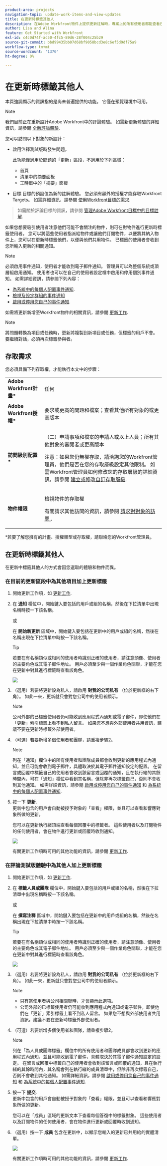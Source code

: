 ```yaml
---
product-area: projects
navigation-topic: update-work-items-and-view-updates
title: 在更新時標籤其他人
description: 在Adobe Workfront物件上提供更新註解時，專案上的所有使用者都能查看已提交的資訊。 不過，有時候不在專案的使用者可能會受益於檢視此資訊。 您可以在更新中標籤使用者，以便與他們共用，而不是將這些使用者納入專案。 標籤的使用者會收到事件通知。
author: Lisa and Alina
feature: Get Started with Workfront
exl-id: c4c0d74f-ac50-4fc5-89d6-28f004c25b29
source-git-commit: bbd99435bb07d68bf9058bcd3e8c6ef5d9df75a9
workflow-type: tm+mt
source-wordcount: '1370'
ht-degree: 0%

---
```


# 在更新時標籤其他人

<!--take "Beta" references out when we remove the beta-->


<span class="preview">本頁強調顯示的資訊指的是尚未普遍提供的功能。 它僅在預覽環境中可用。

>[!NOTE]
>
>我們目前正在重新設計Adobe Workfront中的評論體驗。
>如需新更新體驗的詳細資訊，請參閱 [全新評論體驗](../updating-work-items-and-viewing-updates/unified-commenting-experience.md).
>
>您可以訪問以下對象的新設計：
> * <span class="preview">啟用注釋測試版時發生問題。 </span>
   >
   >     <span class="preview">此功能僅適用於問題的「更新」區段，不適用於下列區域：</span>
   >
   >     * <span class="preview">首頁</span>
   >     * <span class="preview">清單中的摘要面板</span>
   >     * <span class="preview">工時單中的「摘要」面板</span>
>
> * 目標
   >   目標的預設值為新的註解體驗。 您必須有額外的授權才能存取Workfront Targets。 如需詳細資訊，請參閱 [使用Workfront目標的需求](../../workfront-goals/goal-management/access-needed-for-wf-goals.md).

   >
   >    如需關於評論目標的資訊，請參閱 [管理Adobe Workfront目標中的目標註解](../../workfront-goals/goal-management/manage-goal-comments.md).



如果您想要吸引使用者注意他們可能不會關注的物件，則可在對物件進行更新時標籤使用者。
您可以將這些使用者指派給物件或讓他們訂閱物件，以便將其納入物件上，您可以在更新時標籤他們，以便與他們共用物件。 已標籤的使用者會收到您所輸入更新的相關通知。

>[!NOTE]
>
>必須啟用事件通知，使用者才能收到電子郵件通知。 管理員可以為整個系統或頂層組啟用通知。 使用者也可以在自己的使用者設定檔中啟用和停用個別事件通知。 如需詳細資訊，請參閱下列內容：
>
>* [為系統中的每個人配置事件通知](../../administration-and-setup/manage-workfront/emails/configure-event-notifications-for-everyone-in-the-system.md).
>* [檢視及設定群組的事件通知](../../administration-and-setup/manage-groups/create-and-manage-groups/view-and-configure-event-notifications-group.md)
>* [啟用或停用您自己的事件通知](../../workfront-basics/using-notifications/activate-or-deactivate-your-own-event-notifications.md).
>


如需將更新新增至Workfront物件的相關資訊，請參閱 [更新工作](../../workfront-basics/updating-work-items-and-viewing-updates/update-work.md).

>[!NOTE]
>
>將問題轉換為項目或任務時，更新將複製到新項目或任務，但標籤的用戶不會。 要繼續對話，必須再次標籤參與者。

## 存取需求

您必須具備下列存取權，才能執行本文中的步驟：

<table style="table-layout:auto"> 
 <col> 
 </col> 
 <col> 
 </col> 
 <tbody> 
  <tr> 
   <td role="rowheader"><strong>Adobe Workfront計畫*</strong></td> 
   <td> <p>任何</p> </td> 
  </tr> 
  <tr> 
   <td role="rowheader"><strong>Adobe Workfront授權*</strong></td> 
   <td> <p>要求或更高的問題和檔案；查看其他所有對象的或更高版本</p> </td> 
  </tr> 
  <tr> 
   <td role="rowheader"><strong>訪問級別配置*</strong></td> 
   <td> <p>（二）申請事項和檔案的申請人或以上人員；所有其他對象的審閱者或更高版本</p> <p>注意：如果您仍無權存取，請洽詢您的Workfront管理員，他們是否在您的存取層級設定其他限制。 如需Workfront管理員如何修改您的存取層級的詳細資訊，請參閱 <a href="../../administration-and-setup/add-users/configure-and-grant-access/create-modify-access-levels.md" class="MCXref xref">建立或修改自訂存取層級</a>.</p> </td> 
  </tr> 
  <tr> 
   <td role="rowheader"><strong>物件權限</strong></td> 
   <td> <p>檢視物件的存取權</p> <p>有關請求其他訪問的資訊，請參閱 <a href="../../workfront-basics/grant-and-request-access-to-objects/request-access.md" class="MCXref xref">請求對對象的訪問 </a>.</p> </td> 
  </tr> 
 </tbody> 
</table>

*若要了解您擁有的計畫、授權類型或存取權，請聯絡您的Workfront管理員。

## 在更新時標籤其他人

在更新中標籤其他人的方式會因您選取的體驗和物件而異。

### 在目前的更新區段中為其他項目加上更新標籤

1. 開始更新工作項，如 [更新工作](../../workfront-basics/updating-work-items-and-viewing-updates/update-work.md).
1. 在 **通知** 欄位中，開始鍵入要包括的用戶或組的名稱，然後在下拉清單中出現名稱時按一下該名稱。

   或

   在 **開始新更新** 區域中，開始鍵入要包括在更新中的用戶或組的名稱，然後在名稱出現在下拉清單中時按一下該名稱。

   >[!TIP]
   >
   >若要在有名稱類似或相同的使用者時識別正確的使用者，請注意頭像、使用者的主要角色或其電子郵件地址。 用戶必須至少與一個作業角色關聯，才能在您在更新中對其進行標籤時查看該角色。

   ![](assets/tag-users-in-update.png)

1. （選用）若要將更新設為私人，請啟用 **對我的公司私有** （位於更新框的右下角）。 如此一來，更新就只會對您公司中的使用者顯示。

   >[!NOTE]
   >
   >公司外部的已標籤使用者仍可能收到應用程式內通知或電子郵件，即使他們在「更新」索引標籤上看不到私人留言。 如果您不想與外部使用者共用資訊，建議不要在更新時標籤外部使用者。

1. （可選）若要新增多個使用者和團隊，請重複步驟2。

   >[!NOTE]
   >
   >列在「通知」欄位中的所有使用者和團隊成員都會收到更新的應用程式內通知，並且可能會收到電子郵件，具體取決於其電子郵件通知設定的配置。 在留言或回覆中標籤自己的使用者會收到該留言或回覆的通知，且在執行緒的其餘時間內，可在「通知」欄位中看到其名稱，但除非再次標籤自己，否則不會收到其他通知。 如需詳細資訊，請參閱 [啟用或停用您自己的事件通知](../../workfront-basics/using-notifications/activate-or-deactivate-your-own-event-notifications.md) 和 [為系統中的每個人配置事件通知](../../administration-and-setup/manage-workfront/emails/configure-event-notifications-for-everyone-in-the-system.md).

1. 按一下 **更新**.\
   更新中包含的用戶會自動被授予對象的「查看」權限，並且可以查看和響應對象所做的更新。

   您可以在更新執行緒頂端查看每個回覆中的標籤者。 這些使用者以及訂閱物件的任何使用者，會在物件進行更新或回覆時收到通知。

   ![](assets/tagging-transparency-350x192.png)

   有關更新工作項時可用的其他功能的資訊，請參閱 [更新工作](../../workfront-basics/updating-work-items-and-viewing-updates/update-work.md).

<div class="preview">

### 在評論測試版體驗中為其他人加上更新標籤

1. 開始更新工作項，如 [更新工作](../../workfront-basics/updating-work-items-and-viewing-updates/update-work.md).
1. 在 **標籤人員或團隊** 欄位中，開始鍵入要包括的用戶或組的名稱，然後在下拉清單中出現名稱時按一下該名稱。

   或

   在 **撰寫注釋** 區域中，開始鍵入要包括在更新中的用戶或組的名稱，然後在名稱出現在下拉清單中時按一下該名稱。

   >[!TIP]
   >
   >若要在有名稱類似或相同的使用者時識別正確的使用者，請注意頭像、使用者的主要角色或其電子郵件地址。 用戶必須至少與一個作業角色關聯，才能在您在更新中對其進行標籤時查看該角色。

   ![](assets/tag-others-unified-commenting.png)

1. （選用）若要將更新設為私人，請啟用 **對我的公司私有** （位於更新框的右下角）。 如此一來，更新就只會對您公司中的使用者顯示。

   >[!NOTE]
   >
   >* 只有當使用者與公司相關聯時，才會顯示此選項。
   >* 公司外部的已標籤使用者仍可能收到應用程式內通知或電子郵件，即使他們在「更新」索引標籤上看不到私人留言。 如果您不想與外部使用者共用資訊，建議不要在更新時標籤外部使用者。


1. （可選）若要新增多個使用者和團隊，請重複步驟2。 <!--insure this stays accurate-->

   >[!NOTE]
   >
   >列在「為人員或團隊標籤」欄位中的所有使用者和團隊成員都會收到更新的應用程式內通知，並且可能收到電子郵件，具體取決於其電子郵件通知設定的設定。 在留言或回覆中標籤自己的使用者會收到該留言或回覆的通知，且在執行緒的其餘時間內，其名稱會列在執行緒的成員清單中，但除非再次標籤自己，否則不會收到其他通知。 如需詳細資訊，請參閱 [啟用或停用您自己的事件通知](../../workfront-basics/using-notifications/activate-or-deactivate-your-own-event-notifications.md) 和 [為系統中的每個人配置事件通知](../../administration-and-setup/manage-workfront/emails/configure-event-notifications-for-everyone-in-the-system.md).

1. 按一下 **提交**.\
   更新中包含的用戶會自動被授予對象的「查看」權限，並且可以查看和響應對象所做的更新。

   您可以在「成員」區域的更新文本下查看每個答復中的標籤對象。 這些使用者以及訂閱物件的任何使用者，會在物件進行更新或回覆時收到通知。
1. （選用）按一下 **成員** 包含在更新中，以顯示您輸入的更新已共用給的實體清單。

   ![](assets/members-icons-expanded-unshimmed.png)

   有關更新工作項時可用的其他功能的資訊，請參閱 [更新工作](../../workfront-basics/updating-work-items-and-viewing-updates/update-work.md).